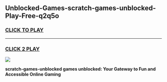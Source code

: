 
## Unblocked-Games-scratch-games-unblocked-Play-Free-q2q5o
<h3>
<a href="https://premium76.site?title=scratch-games-unblocked&ref=21A">CLICK TO PLAY</a></h3>
<hr>

<h3>
<a href="https://premium76.site?title=scratch-games-unblocked&ref=21A">CLICK 2 PLAY</a>
  
</h3>

<a href="https://premium76.site?title=scratch-games-unblocked&ref=21A"><img src="https://clearcache.store/games.png"></a>


**scratch-games-unblocked games unblocked: Your Gateway to Fun and Accessible Online Gaming**
